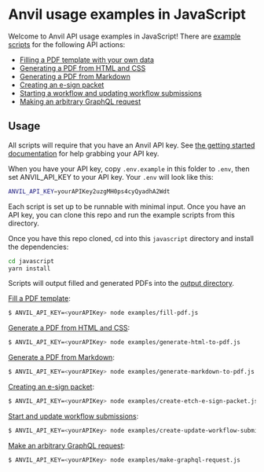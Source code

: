 # Anvil usage examples in JavaScript

Welcome to Anvil API usage examples in JavaScript! There are [example scripts](examples) for the following API actions:

* [Filling a PDF template with your own data](examples/fill-pdf.js)
* [Generating a PDF from HTML and CSS](examples/generate-html-to-pdf.js)
* [Generating a PDF from Markdown](examples/generate-markdown-to-pdf.js)
* [Creating an e-sign packet](examples/create-etch-e-sign-packet.js)
* [Starting a workflow and updating workflow submissions](examples/create-update-workflow-submission.js)
* [Making an arbitrary GraphQL request](examples/make-graphql-request.js)

## Usage

All scripts will require that you have an Anvil API key. See [the getting started documentation](https://www.useanvil.com/docs/api/getting-started) for help grabbing your API key.

When you have your API key, copy `.env.example` in this folder to `.env`, then set ANVIL_API_KEY to your API key. Your `.env` will look like this:

```sh
ANVIL_API_KEY=yourAPIKey2uzgMH0ps4cyQyadhA2Wdt
```

Each script is set up to be runnable with minimal input. Once you have an API key, you can clone this repo and run the example scripts from this directory.

Once you have this repo cloned, cd into this `javascript` directory and install the dependencies:

```sh
cd javascript
yarn install
```

Scripts will output filled and generated PDFs into the [output directory](output).

[Fill a PDF template](examples/fill-pdf.js):

```sh
$ ANVIL_API_KEY=<yourAPIKey> node examples/fill-pdf.js
```

[Generate a PDF from HTML and CSS](examples/generate-html-to-pdf.js):

```sh
$ ANVIL_API_KEY=<yourAPIKey> node examples/generate-html-to-pdf.js
```

[Generate a PDF from Markdown](examples/generate-markdown-to-pdf.js):

```sh
$ ANVIL_API_KEY=<yourAPIKey> node examples/generate-markdown-to-pdf.js
```

[Creating an e-sign packet](examples/create-etch-e-sign-packet.js):

```sh
$ ANVIL_API_KEY=<yourAPIKey> node examples/create-etch-e-sign-packet.js <your-real-email@address.com>
```

[Start and update workflow submissions](examples/create-update-workflow-submission.js):

```sh
$ ANVIL_API_KEY=<yourAPIKey> node examples/create-update-workflow-submission.js <your-org-slug>
```

[Make an arbitrary GraphQL request](examples/make-graphql-request.js):

```sh
$ ANVIL_API_KEY=<yourAPIKey> node examples/make-graphql-request.js
```
